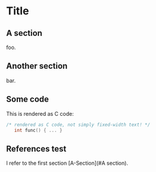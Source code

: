 # Title

## A section

foo.

## Another section

bar.

## Some code

This is rendered as C code:

```C
/* rendered as C code, not simply fixed-width text! */
   int func() { ... }
```

## References test

I refer to the first section [A-Section](#A section).
